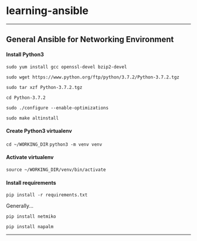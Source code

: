 # learning-ansible
---
## General Ansible for Networking Environment
#### Install Python3
`sudo yum install gcc openssl-devel bzip2-devel`

`sudo wget https://www.python.org/ftp/python/3.7.2/Python-3.7.2.tgz`

`sudo tar xzf Python-3.7.2.tgz`

`cd Python-3.7.2`

`sudo ./configure --enable-optimizations`

`sudo make altinstall`

#### Create Python3 virtualenv

`cd ~/WORKING_DIR`
`python3 -m venv venv`

#### Activate virtualenv

`source ~/WORKING_DIR/venv/bin/activate`

#### Install requirements

`pip install -r requirements.txt`

Generally...

`pip install netmiko`

`pip install napalm`

---
